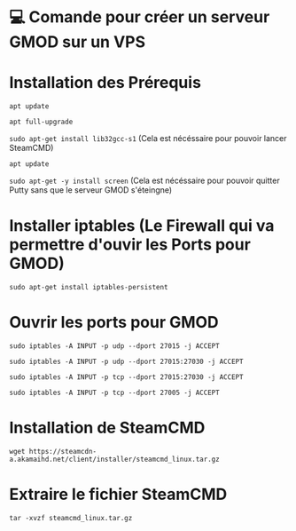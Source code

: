 # 💻 Comande pour créer un serveur GMOD sur un VPS

# Installation des Prérequis 

`apt update`

`apt full-upgrade`

`sudo apt-get install lib32gcc-s1` (Cela est nécéssaire pour pouvoir lancer SteamCMD)

`apt update`

`sudo apt-get -y install screen` (Cela est nécéssaire pour pouvoir quitter Putty sans que le serveur GMOD s'éteingne)

# Installer iptables (Le Firewall qui va permettre d'ouvir les Ports pour GMOD)
`sudo apt-get install iptables-persistent`

# Ouvrir les ports pour GMOD
`sudo iptables -A INPUT -p udp --dport 27015 -j ACCEPT`

`sudo iptables -A INPUT -p udp --dport 27015:27030 -j ACCEPT`

`sudo iptables -A INPUT -p tcp --dport 27015:27030 -j ACCEPT`

`sudo iptables -A INPUT -p tcp --dport 27005 -j ACCEPT`

# Installation de SteamCMD
`wget https://steamcdn-a.akamaihd.net/client/installer/steamcmd_linux.tar.gz`

# Extraire le fichier SteamCMD
`tar -xvzf steamcmd_linux.tar.gz`
